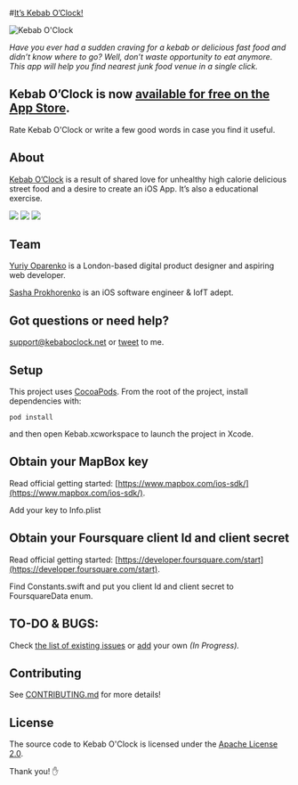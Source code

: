 #[It’s Kebab O’Clock!](https://itunes.apple.com/us/app/kebab-oclock/id965015089)

![Kebab O'Clock](https://dl.dropboxusercontent.com/s/5d0r3g2e1cznnla/kebab.png "Kebab O'Clock")

*Have you ever had a sudden craving for a kebab or delicious fast food and didn’t know
where to go? Well, don’t waste opportunity to eat anymore. 
This app will help you find nearest junk food venue in a single click.*

## Kebab O’Clock is now [available for free on the  App Store](https://itunes.apple.com/us/app/kebab-oclock/id965015089).
Rate Kebab O'Clock or write a few good words in case you find it useful.

## About

[Kebab O’Clock](https://itunes.apple.com/us/app/kebab-oclock/id965015089) is a result of shared love for unhealthy high calorie delicious street food and 
a desire to create an iOS App. It’s also a educational exercise.

[![](https://img.shields.io/badge/Swift-2.1-blue.svg)]()
[![](https://img.shields.io/badge/Version-1.0-blue.svg)]()
[![](https://img.shields.io/badge/License-Apache%202.0-blue.svg)]()

## Team

[Yuriy Oparenko](http://oparenko.com) is a London-based digital product designer and aspiring web developer.

[Sasha Prokhorenko](http://minikin.me) is an iOS software engineer & IofT adept.


## Got questions or need help?

support@kebaboclock.net or [tweet](https://twitter.com/minikin) to me.

## Setup

This project uses [CocoaPods](https://guides.cocoapods.org/using/getting-started.html).
From the root of the project, install dependencies with:

    pod install

and then open Kebab.xcworkspace to launch the project in Xcode.

## Obtain your MapBox key
	
Read official getting started: 
[https://www.mapbox.com/ios-sdk/](https://www.mapbox.com/ios-sdk/).

Add your key to Info.plist

## Obtain your Foursquare client Id and client secret

Read official getting started: 
[https://developer.foursquare.com/start](https://developer.foursquare.com/start).

Find Constants.swift and put you client Id and client secret to FoursquareData enum.


## TO-DO & BUGS:
Check [the list of existing issues](https://github.com/minikin/Kebab/issues) or [add](https://github.com/minikin/Kebab/issues/new) your own *(In Progress).*

## Contributing
See [CONTRIBUTING.md](CONTRIBUTING.md) for more details!

## License
The source code to Kebab O'Clock is licensed under the [Apache License 2.0](LICENSE.md).

Thank you! :hand: